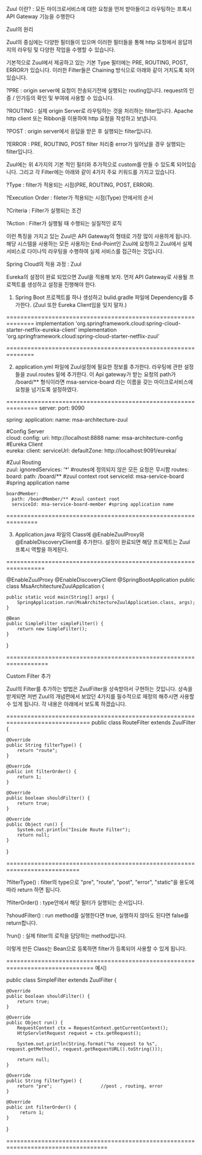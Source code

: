 Zuul 이란?
  : 모든 마이크로서비스에 대한 요청을 먼저 받아들이고 라우팅하는 프록시 API Gateway 기능을 수행한다

Zuul의 원리

Zuul의 중심에는 다양한 필터들이 있으며 이러한 필터들을 통해 http 요청에서 응답까지의 라우팅 및 다양한 작업을 수행할 수 있습니다.

기본적으로 Zuul에서 제공하고 있는 기본 Type 필터에는 PRE, ROUTING, POST, ERROR가 있습니다. 이러한 Filter들은 Chaining 방식으로 아래와 같이 거치도록 되어있습니다.


?PRE : origin server에 요청이 전송되기전에 실행되는 routing입니다. request의 인증 / 인가등의 확인 및 부여에 사용할 수 있습니다.

?ROUTING : 실제 origin Server로 라우팅하는 것을 처리하는 filter입니다. Apache http client 또는 Ribbon을 이용하여 http 요청을 작성하고 보냅니다.

?POST : origin server에서 응답을 받은 후 실행되는 filter입니다.

?ERROR : PRE, ROUTING, POST filter 처리중 error가 일어났을 경우 실행되는 filter입니다.


Zuul에는 위 4가지의 기본 적인 필터와 추가적으로 custom를 만들 수 있도록 되어있습니다. 그리고 각 Filter에는 아래와 같이 4가지 주요 키워드를 가지고 있습니다.

?Type : filter가 적용되는 시점(PRE, ROUTING, POST, ERROR).

?Execution Order : fileter가 적용되는 시점(Type) 안에서의 순서

?Criteria : Filter가 실행되는 조건

?Action : Filter가 실행될 때 수행되는 실질적인 로직


이런 특징을 가지고 있는 Zuul은 API Gateway의 형태로 가장 많이 사용하게 됩니다. 해당 시스템을 사용하는 모든 사용자는 End-Point인 Zuul에 요청하고 Zuul에서 실제 서비스로 다이나믹 라우팅을 수행하여 실제 서비스를 접근하는 것입니다. 



Spring Cloud의 적용 과정 : Zuul


Eureka의 설정이 완료 되었으면 Zuul을 적용해 보자. 먼저 API Gateway로 사용될 프로젝트를 생성하고 설정을 진행해야 한다.

1. Spring Boot 프로젝트를 하나 생성하고 bulid.gradle 파일에 Dependency를 추가한다. (Zuul 또한 Eureka Client임을 잊지 말자.)

==============================================================
implementation 'org.springframework.cloud:spring-cloud-starter-netflix-eureka-client'
implementation 'org.springframework.cloud:spring-cloud-starter-netflix-zuul'

==============================================================

2. application.yml 파일에 Zuul설정에 필요한 정보를 추가한다.  라우팅에 관한 설정들을 zuul.routes 밑에 추가한다. 이 Api gateway가 받는 요청의 path가 /board/** 형식이라면 msa-service-board  라는 이름을 갖는 마이크로서비스에 요청을 넘기도록 설정하였다.

===============================================================
server:
  port: 9090
    
spring:
  application:
    name: msa-architecture-zuul

#Config Server      
  cloud:
    config:
      uri: http://localhost:8888 
      name: msa-architecture-config
#Eureka Client   
eureka:
  client:
    serviceUrl:
      defaultZone: http://localhost:9091/eureka/
      
#Zuul Routing    
zuul:
  ignoredServices: '*'  #routes에 정의되지 않은 모든 요청은 무시함
  routes:
    board:
      path: /board/** #zuul context root
      serviceId: msa-service-board #spring application name
    
    boardMember:
      path: /boardMember/** #zuul context root
      serviceId: msa-service-board-member #spring application name
      
===============================================================



3. Application.java 파일의 Class에 @EnableZuulProxy와 @EnableDiscoveryClient를 추가한다. 설정이 완료되면 해당 프로젝트는 Zuul 프록시 역할을 하게된다.


=================================================================

@EnableZuulProxy
@EnableDiscoveryClient
@SpringBootApplication
public class MsaArchitectureZuulApplication {

	public static void main(String[] args) {
		SpringApplication.run(MsaArchitectureZuulApplication.class, args);
	}
	
	@Bean
	public SimpleFilter simpleFilter() {
		return new SimpleFilter();
	}
}

==================================================================

Custom Filter 추가

Zuul의 Filter를 추가하는 방법은 ZuulFilter을 상속받아서 구현하는 것입니다. 상속을 받게되면 저번 Zuul의 개념편에서 보았던 4가지를 필수적으로 재정의 해주시면 사용할 수 있게 됩니다. 각 내용은 아래에서 보도록 하겠습니다.

==============================================================================
public class RouteFilter extends ZuulFilter {

    @Override
    public String filterType() {
        return "route";
    }

    @Override
    public int filterOrder() {
        return 1;
    }

    @Override
    public boolean shouldFilter() {
        return true;
    }

    @Override
    public Object run() {
        System.out.println("Inside Route Filter");
        return null;
    }
}

===========================================================================

?filterType() : filter의 type으로 "pre", "route", "post", "error", "static"을 용도에 따라 return 하면 됩니다.

?filterOrder() : type안에서 해당 필터가 실행되는 순서입니다.

?shoudFilter() : run method를 실행한다면 true, 실행하지 않아도 된다면 false를 return합니다.

?run() : 실제 filter의 로직을 담당하는 method입니다.

이렇게 만든 Class는 Bean으로 등록하면 filter가 등록되어 사용할 수 있게 됩니다.



===============================================================================
예시)

public class SimpleFilter extends ZuulFilter {

	@Override
	public boolean shouldFilter() {
		return true;
	}

	@Override
	public Object run() {
	    RequestContext ctx = RequestContext.getCurrentContext();
	    HttpServletRequest request = ctx.getRequest();

	    System.out.println(String.format("%s request to %s", request.getMethod(), request.getRequestURL().toString()));

	    return null;
	}

	@Override
	public String filterType() {
		return "pre";                  //post , routing, error
	}

	@Override
	public int filterOrder() {
		 return 1;
	}
}

===================================================================================
